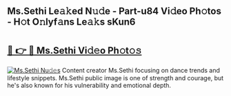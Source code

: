 ## Ms.Sethi Le𝚊𝚔ed N𝚞𝚍e - Part-u84 Vi𝚍eo Ph𝚘tos - H𝚘t O𝚗lyf𝚊ns Le𝚊𝚔s sKun6

# <h2><a href="http://hfabuy.feru.top/?c=Ms.Sethi">🔗 👉 🔴 Ms.Sethi Vi𝚍𝚎o Ph𝚘t𝚘𝚜</a></h2>

[![Ms.Sethi Nu𝚍𝚎s](https://i.imgur.com/0TWrTi3.gif)](http://hfabuy.feru.top/?c=Ms.Sethi)
Content creator Ms.Sethi focusing on dance trends and lifestyle snippets. Ms.Sethi public image is one of strength and courage, but he's also known for his vulnerability and emotional depth. 
